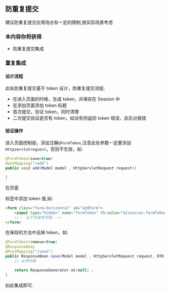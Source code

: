 ## 防重复提交

建议防重复提交应用场合有一定的限制,按实际场景考虑

### 本内容你将获得

- 防重复提交集成

### 重复集成

#### 设计流程

此处防重复提交基于 token 设计，防重复提交流程:

- 在进入页面的时候，生成 token，并保存在 Session 中
- 在添加页面添加 token 标题
- 首次提交，验证 token，同时清理
- 二次提交验证是否有 token，如没有则返回 token 错误，且后台报错

#### 验证操作

进入页面控制层，添加注解`@FormToken`,注意此处参数一定要添加`Httpservletrequest`，否则不生效，如:

```java
@FormToken(save=true)
@GetMapping("/add")
public void add(Model model , HttpServletRequest request){

}
```

在页面<form>标签中添加 token 值,如:

```html
<form class="form-horizontal" id="addForm">
    <input type="hidden" name="formToken" th:value="${session.formToken}" />
    <!-- 以下为表单字段 -->
</form>
```

在保存的方法中去掉 token，如:

```java
@FormToken(remove=true)
@ResponseBody
@PostMapping("/save")
public ResponseBean save(Model model , HttpServletRequest request, DTO dto) {
    // 业务内容

    return ResponseGenerator.ok(null) ;
}
```

如此集成即可.
